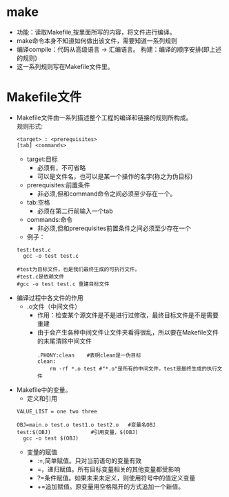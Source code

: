# make

- 功能：读取Makefile,按里面所写的内容，将文件进行编译。
- make命令本身不知道如何做出该文件，需要知道一系列规则
- 编译compile：代码从高级语言 -> 汇编语言。 构建：编译的顺序安排(即上述的规则)
- 这一系列规则写在Makefile文件里。

# Makefile文件

- Makefile文件由一系列描述整个工程的编译和链接的规则所构成。   
  规则形式:
  ```
  <target> : <prerequisites>
  [tab] <commands>	
  ```
  - target:目标
    - 必须有，不可省略
    - 可以是文件名，也可以是某一个操作的名字(称之为伪目标)
  - prerequisites:前置条件
    - 非必须,但和command命令之间必须至少存在一个。
  - tab:空格
    - 必须在第二行前输入一个tab
  - commands:命令
    - 非必须,但和prerequisites前置条件之间必须至少存在一个
  - 例子：
  ```
  test:test.c
  	gcc -o test test.c
 
  #test为目标文件，也是我们最终生成的可执行文件。
  #test.c是依赖文件
  #gcc -o test test.c 重建目标文件 
  ```
- 编译过程中各文件的作用
	- .o文件（中间文件）
		- 作用：检查某个源文件是不是进行过修改，最终目标文件是不是需要重建
		- 由于会产生各种中间文件让文件夹看得很乱，所以要在Makefile文件的末尾清除中间文件
			```
			.PHONY:clean	#表明clean是一伪目标
			clean:
				rm -rf *.o test	#"*.o"是所有的中间文件，test是最终生成的执行文件
			```
- Makefile中的变量。
	- 定义和引用
	```
	VALUE_LIST = one two three
	
	OBJ=main.o test.o test1.o test2.o	#变量名OBJ
	test:$(OBJ)				#引用变量，$(OBJ)
      gcc -o test $(OBJ)
	```
	- 变量的赋值
		- :=,简单赋值。只对当前语句的变量有效
		- =，递归赋值。所有目标变量相关的其他变量都受影响
		- ?=条件赋值。如果未来未定义，则使用符号中的值定义变量
		- +=追加赋值。原变量用空格隔开的方式追加一个新值。
	
	


